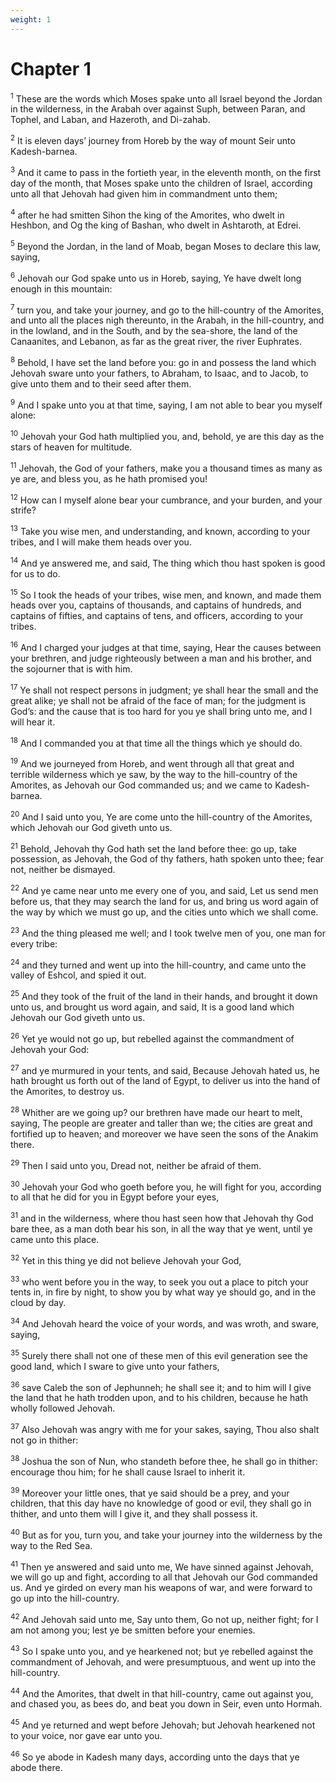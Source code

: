 ```yaml
---
weight: 1
---
```


# Chapter 1

<sup>1</sup> These are the words which Moses spake unto all Israel beyond the Jordan in the wilderness, in the Arabah over against Suph, between Paran, and Tophel, and Laban, and Hazeroth, and Di-zahab. 

<sup>2</sup> It is eleven days’ journey from Horeb by the way of mount Seir unto Kadesh-barnea. 

<sup>3</sup> And it came to pass in the fortieth year, in the eleventh month, on the first day of the month, that Moses spake unto the children of Israel, according unto all that Jehovah had given him in commandment unto them; 

<sup>4</sup> after he had smitten Sihon the king of the Amorites, who dwelt in Heshbon, and Og the king of Bashan, who dwelt in Ashtaroth, at Edrei. 

<sup>5</sup> Beyond the Jordan, in the land of Moab, began Moses to declare this law, saying, 

<sup>6</sup> Jehovah our God spake unto us in Horeb, saying, Ye have dwelt long enough in this mountain: 

<sup>7</sup> turn you, and take your journey, and go to the hill-country of the Amorites, and unto all the places nigh thereunto, in the Arabah, in the hill-country, and in the lowland, and in the South, and by the sea-shore, the land of the Canaanites, and Lebanon, as far as the great river, the river Euphrates. 

<sup>8</sup> Behold, I have set the land before you: go in and possess the land which Jehovah sware unto your fathers, to Abraham, to Isaac, and to Jacob, to give unto them and to their seed after them. 

<sup>9</sup> And I spake unto you at that time, saying, I am not able to bear you myself alone: 

<sup>10</sup> Jehovah your God hath multiplied you, and, behold, ye are this day as the stars of heaven for multitude. 

<sup>11</sup> Jehovah, the God of your fathers, make you a thousand times as many as ye are, and bless you, as he hath promised you! 

<sup>12</sup> How can I myself alone bear your cumbrance, and your burden, and your strife? 

<sup>13</sup> Take you wise men, and understanding, and known, according to your tribes, and I will make them heads over you. 

<sup>14</sup> And ye answered me, and said, The thing which thou hast spoken is good for us to do. 

<sup>15</sup> So I took the heads of your tribes, wise men, and known, and made them heads over you, captains of thousands, and captains of hundreds, and captains of fifties, and captains of tens, and officers, according to your tribes. 

<sup>16</sup> And I charged your judges at that time, saying, Hear the causes between your brethren, and judge righteously between a man and his brother, and the sojourner that is with him. 

<sup>17</sup> Ye shall not respect persons in judgment; ye shall hear the small and the great alike; ye shall not be afraid of the face of man; for the judgment is God’s: and the cause that is too hard for you ye shall bring unto me, and I will hear it. 

<sup>18</sup> And I commanded you at that time all the things which ye should do. 

<sup>19</sup> And we journeyed from Horeb, and went through all that great and terrible wilderness which ye saw, by the way to the hill-country of the Amorites, as Jehovah our God commanded us; and we came to Kadesh-barnea. 

<sup>20</sup> And I said unto you, Ye are come unto the hill-country of the Amorites, which Jehovah our God giveth unto us. 

<sup>21</sup> Behold, Jehovah thy God hath set the land before thee: go up, take possession, as Jehovah, the God of thy fathers, hath spoken unto thee; fear not, neither be dismayed. 

<sup>22</sup> And ye came near unto me every one of you, and said, Let us send men before us, that they may search the land for us, and bring us word again of the way by which we must go up, and the cities unto which we shall come. 

<sup>23</sup> And the thing pleased me well; and I took twelve men of you, one man for every tribe: 

<sup>24</sup> and they turned and went up into the hill-country, and came unto the valley of Eshcol, and spied it out. 

<sup>25</sup> And they took of the fruit of the land in their hands, and brought it down unto us, and brought us word again, and said, It is a good land which Jehovah our God giveth unto us. 

<sup>26</sup> Yet ye would not go up, but rebelled against the commandment of Jehovah your God: 

<sup>27</sup> and ye murmured in your tents, and said, Because Jehovah hated us, he hath brought us forth out of the land of Egypt, to deliver us into the hand of the Amorites, to destroy us. 

<sup>28</sup> Whither are we going up? our brethren have made our heart to melt, saying, The people are greater and taller than we; the cities are great and fortified up to heaven; and moreover we have seen the sons of the Anakim there. 

<sup>29</sup> Then I said unto you, Dread not, neither be afraid of them. 

<sup>30</sup> Jehovah your God who goeth before you, he will fight for you, according to all that he did for you in Egypt before your eyes, 

<sup>31</sup> and in the wilderness, where thou hast seen how that Jehovah thy God bare thee, as a man doth bear his son, in all the way that ye went, until ye came unto this place. 

<sup>32</sup> Yet in this thing ye did not believe Jehovah your God, 

<sup>33</sup> who went before you in the way, to seek you out a place to pitch your tents in, in fire by night, to show you by what way ye should go, and in the cloud by day. 

<sup>34</sup> And Jehovah heard the voice of your words, and was wroth, and sware, saying, 

<sup>35</sup> Surely there shall not one of these men of this evil generation see the good land, which I sware to give unto your fathers, 

<sup>36</sup> save Caleb the son of Jephunneh; he shall see it; and to him will I give the land that he hath trodden upon, and to his children, because he hath wholly followed Jehovah. 

<sup>37</sup> Also Jehovah was angry with me for your sakes, saying, Thou also shalt not go in thither: 

<sup>38</sup> Joshua the son of Nun, who standeth before thee, he shall go in thither: encourage thou him; for he shall cause Israel to inherit it. 

<sup>39</sup> Moreover your little ones, that ye said should be a prey, and your children, that this day have no knowledge of good or evil, they shall go in thither, and unto them will I give it, and they shall possess it. 

<sup>40</sup> But as for you, turn you, and take your journey into the wilderness by the way to the Red Sea. 

<sup>41</sup> Then ye answered and said unto me, We have sinned against Jehovah, we will go up and fight, according to all that Jehovah our God commanded us. And ye girded on every man his weapons of war, and were forward to go up into the hill-country. 

<sup>42</sup> And Jehovah said unto me, Say unto them, Go not up, neither fight; for I am not among you; lest ye be smitten before your enemies. 

<sup>43</sup> So I spake unto you, and ye hearkened not; but ye rebelled against the commandment of Jehovah, and were presumptuous, and went up into the hill-country. 

<sup>44</sup> And the Amorites, that dwelt in that hill-country, came out against you, and chased you, as bees do, and beat you down in Seir, even unto Hormah. 

<sup>45</sup> And ye returned and wept before Jehovah; but Jehovah hearkened not to your voice, nor gave ear unto you. 

<sup>46</sup> So ye abode in Kadesh many days, according unto the days that ye abode there. 


